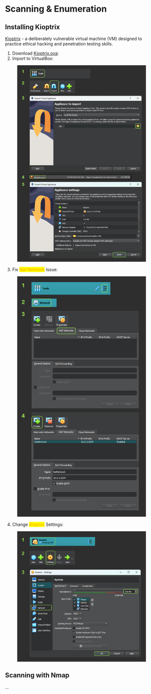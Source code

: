 # Scanning & Enumeration

## Installing Kioptrix

[Kioptrix](https://www.vulnhub.com/entry/kioptrix-level-1-1,22) - a deliberately vulnerable virtual machine (VM) designed to practice ethical hacking and penetration testing skills.



1. Download [Kioptrix.ova](https://drive.google.com/drive/folders/1z923e0icfJADbhgS0Qfaxuez-GJTWvjt):
2. Import to VirtualBox:

<figure><img src="../../../.gitbook/assets/image (1).png" alt="Import to VirtualBox"><figcaption></figcaption></figure>

3. Fix <mark style="color:orange;">Nat Network</mark> Issue:

<figure><img src="../../../.gitbook/assets/image (3).png" alt="Fix Nat Network Issue"><figcaption></figcaption></figure>

4. Change <mark style="color:orange;">Kioptrix</mark> Settings:

<figure><img src="../../../.gitbook/assets/image (4).png" alt="Change Kioptrix Settings"><figcaption></figcaption></figure>



## Scanning with Nmap

...
